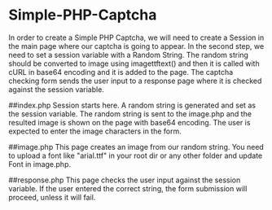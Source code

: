 # Simple-PHP-Captcha
In order to create a Simple PHP Captcha, we will need to create a Session in the main page where our captcha is going to appear. In the second step, we need to set a session variable with a Random String. The random string should be converted to image using imagettftext() and then it is called with cURL in base64 encoding and it is added to the page. The captcha checking form sends the user input to a response page where it is checked against the session variable.

##index.php
Session starts here. A random string is generated and set as the session variable. The random string is sent to the image.php and the resulted image is shown on the page with base64 encoding. The user is expected to enter the image characters in the form.

##image.php
This page creates an image from our random string. You need to upload a font like "arial.ttf" in your root dir or any other folder and update Font in image.php. 

##response.php
This page checks the user input against the session variable. If the user entered the correct string, the form submission will proceed, unless it will fail.
